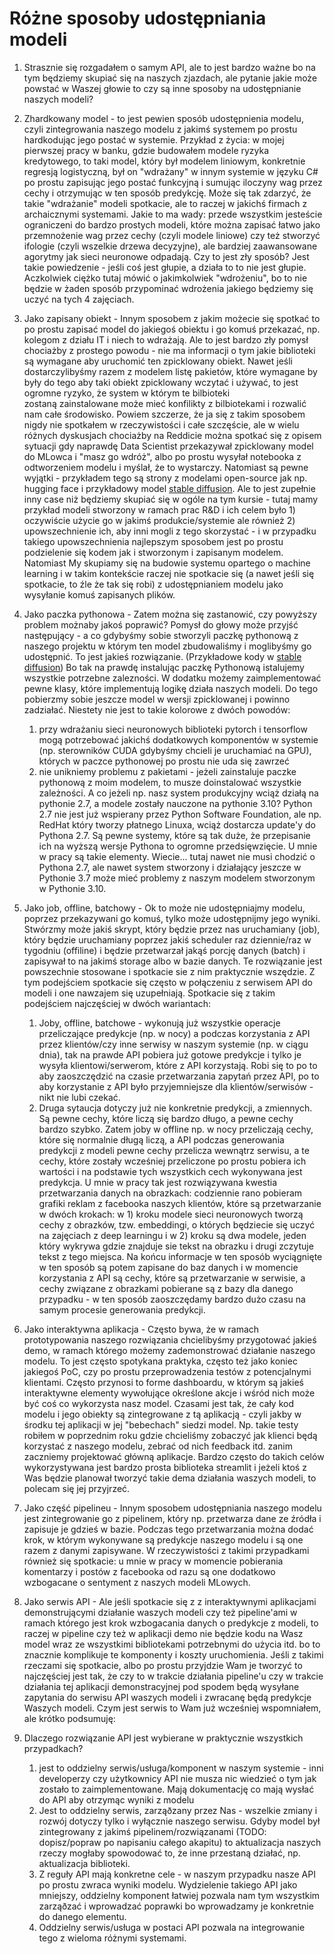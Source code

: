 # Różne sposoby udostępniania modeli
1. Strasznie się rozgadałem o samym API, ale to jest bardzo ważne bo na tym będziemy skupiać się na naszych zjazdach, ale pytanie jakie może powstać w Waszej głowie to czy są inne sposoby na udostępnianie naszych modeli? 
2. Zhardkowany model - to jest pewien sposób udostępnienia modelu, czyli zintegrowania naszego modelu z jakimś systemem po prostu hardkodując jego postać w systemie. Przykład z życia: w mojej pierwszej pracy w banku, gdzie budowałem modele ryzyka kredytowego, to taki model, który był modelem liniowym, konkretnie regresją logistyczną, był on "wdrażany" w innym systemie w języku C# po prostu zapisując jego postać funkcyjną i sumując iloczyny wag przez cechy i otrzymując w ten sposób predykcję. Może się tak zdarzyć, że takie "wdrażanie" modeli spotkacie, ale to raczej w jakichś firmach z archaicznymi systemami. Jakie to ma wady: przede wszystkim jesteście ograniczeni do bardzo prostych modeli, które można zapisać łatwo jako przemnożenie wag przez cechy (czyli modele liniowe) czy też stworzyć ifologie (czyli wszelkie drzewa decyzyjne), ale bardziej zaawansowane agorytmy jak sieci neuronowe odpadają. Czy to jest zły sposób? Jest takie powiedzenie - jeśli coś jest głupie, a działa to to nie jest głupie. Aczkolwiek ciężko tutaj mówić o jakimkolwiek "wdrożeniu", bo to nie będzie w żaden sposób przypominać wdrożenia jakiego będziemy się uczyć na tych 4 zajęciach.
3. Jako zapisany obiekt - Innym sposobem z jakim możecie się spotkać to po prostu zapisać model do jakiegoś obiektu i go komuś przekazać, np. kolegom z działu IT i niech to wdrażają. Ale to jest bardzo zły pomysł chociażby z prostego powodu - nie ma informacji o tym jakie biblioteki są wymagane aby uruchomić ten zpicklowany obiekt. Nawet jeśli dostarczylibyśmy razem z modelem listę pakietów, które wymagane by były do tego aby taki obiekt zpicklowany wczytać i używać, to jest ogromne ryzyko, że system w którym te bilbioteki zostaną zainstalowane może mieć konfilikty z bilbiotekami i rozwalić nam całe środowisko. Powiem szczerze, że ja się z takim sposobem nigdy nie spotkałem w rzeczywistości i całe szczęście, ale w wielu różnych dyskusjach chociażby na Reddicie można spotkać się z opisem sytuacji gdy naprawdę Data Scientist przekazywał zpicklowany model do MLowca i "masz go wdróż", albo po prostu wysyłał notebooka z odtworzeniem modelu i myślał, że to wystarczy. 
   Natomiast są pewne wyjątki - przykładem tego są strony z modelami open-source jak np. hugging face i przykładowy model [stable diffusion](https://huggingface.co/stabilityai/stable-diffusion-xl-base-1.0). Ale to jest zupełnie inny case niż będziemy skupiać się w ogóle na tym kursie - tutaj mamy przykład modeli stworzony w ramach prac R&D i ich celem było 1) oczywiście użycie go w jakimś produkcie/systemie ale również 2) upowszechnienie ich, aby inni mogli z tego skorzystać - i w przypadku takiego upowszechnienia najlepszym sposobem jest po prostu podzielenie się kodem jak i stworzonym i zapisanym modelem. Natomiast My skupiamy się na budowie systemu opartego o machine learning i w takim kontekście raczej nie spotkacie się (a nawet jeśli się spotkacie, to źle że tak się robi) z udostępnianiem modelu jako wysyłanie komuś zapisanych plików.
4. Jako paczka pythonowa - Zatem można się zastanowić, czy powyższy problem możnaby jakoś poprawić? Pomysł do głowy może przyjść następujący - a co gdybyśmy sobie stworzyli paczkę pythonową z naszego projektu w którym ten model zbudowaliśmy i moglibyśmy go udostępnić. To jest jakieś rozwiązanie. (Przykładowe kody w  [stable diffusion](https://huggingface.co/stabilityai/stable-diffusion-xl-base-1.0)) Bo tak na prawdę instalując paczkę Pythonową istalujemy wszystkie potrzebne zalezności. W dodatku możemy zaimplementować pewne klasy, które implementują logikę działa naszych modeli. Do tego pobierzmy sobie jeszcze model w wersji zpicklowanej i powinno zadziałać. Niestety nie jest to takie kolorowe z dwóch powodów:
	1. przy wdrażaniu sieci neuronowych biblioteki pytorch i tensorflow mogą potrzebować jakichś dodatkowych komponentów w systemie (np. sterowników CUDA gdybyśmy chcieli je uruchamiać na GPU), których w paczce pythonowej po prostu nie uda się zawrzeć
	2. nie unikniemy problemu z pakietami - jeżeli zainstaluje paczke pythonową z moim modelem, to musze doinstalować wszystkie zależności. A co jeżeli np. nasz system produkcyjny wciąż działą na pythonie 2.7, a modele zostały nauczone na pythonie 3.10? Python 2.7 nie jest już wspierany przez Python Software Foundation, ale np. RedHat który tworzy płatnego Linuxa, wciąż dostarcza update'y do Pythona 2.7. Są pewne systemy, które są tak duże, że przepisanie ich na wyższą wersje Pythona to ogromne przedsięwzięcie. U mnie w pracy są takie elementy. Wiecie... tutaj nawet nie musi chodzić o Pythona 2.7, ale nawet system stworzony i działający jeszcze w Pythonie 3.7 może mieć problemy z naszym modelem stworzonym w Pythonie 3.10.
5. Jako job, offline, batchowy - Ok to może nie udostępniajmy modelu, poprzez przekazywani go komuś, tylko może udostępnijmy jego wyniki. Stwórzmy może jakiś skrypt, który będzie przez nas uruchamiany (job), który będzie uruchamiany poprzez jakiś scheduler raz dziennie/raz w tygodniu (offiline) i będzie przetwarzał jakąś porcję danych (batch) i zapisywał to na jakimś storage albo w bazie danych. Te rozwiązanie jest powszechnie stosowane i spotkacie sie z nim praktycznie wszędzie. Z tym podejściem spotkacie się często w połączeniu z serwisem API do modeli i one nawzajem się uzupełniają. Spotkacie się z takim podejściem najczęściej w dwóch wariantach:
	1. Joby, offline, batchowe - wykonują już wszystkie operacje przeliczające predykcje (np. w nocy) a podczas korzystania z API przez klientów/czy inne serwisy w naszym systemie (np. w ciągu dnia), tak na prawde API pobiera już gotowe predykcje i tylko je wysyła klientowi/serwerom, które z API korzystają. Robi się to po to aby zaoszczędzić na czasie przetwarzania zapytań przez API, po to aby korzystanie z API było przyjemniejsze dla klientów/serwisów - nikt nie lubi czekać.
	2. Druga sytaucja dotyczy już nie konkretnie predykcji, a zmiennych. Są pewne cechy, które liczą się bardzo długo, a pewne cechy bardzo szybko. Zatem joby w offline np. w nocy przeliczają cechy, które się normalnie długą liczą, a API podczas generowania predykcji z modeli pewne cechy przelicza wewnątrz serwisu, a te cechy, które zostały wcześniej przeliczone po prostu pobiera ich wartości i na podstawie tych wszystkich cech wykonywana jest predykcja. U mnie w pracy tak jest rozwiązywana kwestia przetwarzania danych na obrazkach: codziennie rano pobieram grafiki reklam z facebooka naszych klientów, które są przetwarzanie w dwóch krokach: w 1) kroku modele sieci neuronowych tworzą cechy z obrazków, tzw. embeddingi, o których będziecie się uczyć na zajęciach z deep learningu i w 2) kroku są dwa modele, jeden który wykrywa gdzie znajduje sie tekst na obrazku i drugi zczytuje tekst z tego miejsca. Na końcu informacje w ten sposób wyciągnięte w ten sposób są potem zapisane do baz danych i w momencie korzystania z API są cechy, które są przetwarzanie w serwisie, a cechy związane z obrazkami pobierane są z bazy dla danego przypadku - w ten sposób zaoszczędamy bardzo dużo czasu na samym procesie generowania predykcji.
6. Jako interaktywna aplikacja - Często bywa, że w ramach prototypowania naszego rozwiązania chcielibyśmy przygotować jakieś demo, w ramach którego możemy zademonstrować działanie naszego modelu. To jest często spotykana praktyka, często też jako koniec jakiegoś PoC, czy po prostu przeprowadzenia testów z potencjalnymi klientami. Często przynosi to forme dashboardu, w którym są jakieś interaktywne elementy wywołujące określone akcje i wśród nich może być coś co wykorzysta nasz model. Czasami jest tak, że cały kod modelu i jego obiekty są zintegrowane z tą aplikacją - czyli jakby w środku tej aplikacji w jej "bebechach" siedzi model. Np. takie testy robiłem w poprzednim roku gdzie chcieliśmy zobaczyć jak klienci będą korzystać z naszego modelu, zebrać od nich feedback itd. zanim zaczniemy projektować główną aplikacje. Bardzo często do takich celów wykorzystywana jest bardzo prosta biblioteka streamlit i jeżeli ktoś z Was będzie planował tworzyć takie dema działania waszych modeli, to polecam się jej przyjrzeć.
7. Jako część pipelineu - Innym sposobem udostępniania naszego modelu jest zintegrowanie go z pipelinem, który np. przetwarza dane ze źródła i zapisuje je gdzieś w bazie. Podczas tego przetwarzania można dodać krok, w którym wykonywane są predykcje naszego modelu i są one razem z danymi zapisywane. W rzeczywistości z takimi przypadkami również się spotkacie: u mnie w pracy w momencie pobierania komentarzy i postów z facebooka od razu są one dodatkowo wzbogacane o sentyment z naszych modeli MLowych. 
8. Jako serwis API - Ale jeśli spotkacie się z z interaktywnymi aplikacjami demonstrującymi działanie waszych modeli czy też pipeline'ami w ramach którego jest krok wzbogacania danych o predykcje z modeli, to raczej w pipeline czy też w aplikacji demo nie będzie kodu na Wasz model wraz ze wszystkimi bibliotekami potrzebnymi do użycia itd. bo to znacznie komplikuje te komponenty i koszty uruchomienia. Jeśli z takimi rzeczami się spotkacie, albo po prostu przyjdzie Wam je tworzyć to najczęściej jest tak, że czy to w trakcie działania pipeline'u czy w trakcie działania tej aplikacji demonstracyjnej pod spodem będą wysyłane zapytania do serwisu API waszych modeli i zwracanę będą predykcje Waszych modeli. Czym jest serwis to Wam już wcześniej wspomniałem, ale krótko podsumuję: 


9. Dlaczego rozwiązanie API jest wybierane w praktycznie wszystkich przypadkach? 
	1. jest to oddzielny serwis/usługa/komponent w naszym systemie - inni developerzy czy użytkownicy API nie musza nic wiedzieć o tym jak zostało to zaimplementowane. Mają dokumentację co mają wysłać do API aby otrzymąc wyniki z modelu
	2. Jest to oddzielny serwis, zarząðzany przez Nas - wszelkie zmiany i rozwój dotyczy tylko i wyłącznie naszego serwisu. Gdyby model był zintegrowany z jakimś pipelinem/rozwiązanami (TODO: dopisz/popraw po napisaniu całego akapitu) to aktualizacja naszych rzeczy mogłaby spowodować to, że inne przestaną działać, np. aktualizacja biblioteki.
	3. Z reguły API mają konkretne cele - w naszym przypadku nasze API po prostu zwraca wyniki modelu. Wydzielenie takiego API jako mniejszy, oddzielny komponent łatwiej pozwala nam tym wszystkim zarząðzać i wprowadzać poprawki bo wprowadzamy je konkretnie do danego elementu.
	4. Oddzielny serwis/usługa w postaci API pozwala na integrowanie tego z wieloma różnymi systemami.